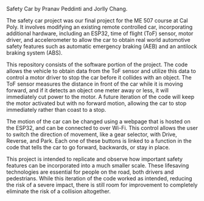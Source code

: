 Safety Car
by Pranav Peddinti and Jorlly Chang.


The safety car project was our final project for the ME 507 course at Cal Poly. It involves modifying an existing remote controlled car, incorporating additional hardware, including an ESP32, time of flight (ToF) sensor, motor driver, and accelerometer to allow the car to obtain real world automotive safety features such as automatic emergency braking (AEB) and an antilock braking system (ABS).


This repository consists of the software portion of the project. The code allows the vehicle to obtain data from the ToF sensor and utilize this data to control a motor driver to stop the car before it collides with an object. The ToF sensor measures the distance in front of the car while it is moving forward, and if it detects an object one meter away or less, it will immediately cut power to the motor. A future iteration of the code will keep the motor activated but with no forward motion, allowing the car to stop immediately rather than coast to a stop.


The motion of the car can be changed using a webpage that is hosted on the ESP32, and can be connected to over Wi-Fi. This control allows the user to switch the direction of movement, like a gear selector, with Drive, Reverse, and Park. Each one of these buttons is linked to a function in the code that tells the car to go forward, backwards, or stay in place.
 

 This project is intended to replicate and observe how important safety features can be incorporated into a much smaller scale. These lifesaving technologies are essential for people on the road, both drivers and pedestrians. While this iteration of the code worked as intended, reducing the risk of a severe impact, there is still room for improvement to completely eliminate the risk of a collision altogether.
